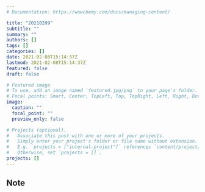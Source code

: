 ```yaml
---
# Documentation: https://wowchemy.com/docs/managing-content/

title: "20210209"
subtitle: ""
summary: ""
authors: []
tags: []
categories: []
date: 2021-02-08T15:14:37Z
lastmod: 2021-02-08T15:14:37Z
featured: false
draft: false

# Featured image
# To use, add an image named `featured.jpg/png` to your page's folder.
# Focal points: Smart, Center, TopLeft, Top, TopRight, Left, Right, BottomLeft, Bottom, BottomRight.
image:
  caption: ""
  focal_point: ""
  preview_only: false

# Projects (optional).
#   Associate this post with one or more of your projects.
#   Simply enter your project's folder or file name without extension.
#   E.g. `projects = ["internal-project"]` references `content/project/deep-learning/index.md`.
#   Otherwise, set `projects = []`.
projects: []
---
```


## Note


